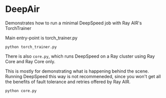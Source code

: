 # DeepAir
Demonstrates how to run a minimal DeepSpeed job with Ray AIR's TorchTrainer

Main entry-point is torch_trainer.py

```
python torch_trainer.py
```

There is also ```core.py```, which runs DeepSpeed on a Ray cluster using Ray Core and Ray Core only.

This is mostly for demonstrating what is happening behind the scene.
Running DeepSpeed this way is not recommeneded, since you won't get all the benefits of fault tolerance and retries offered by Ray AIR.

```
python core.py
```
